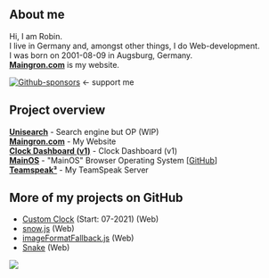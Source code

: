 ## About me
Hi, I am Robin.  
I live in Germany and, amongst other things, I do Web-development.  
I was born on 2001-08-09 in Augsburg, Germany.  
**[Maingron.com](https://maingron.com)** is my website.

[![Github-sponsors](https://img.shields.io/badge/sponsor-444444?style=flat&logo=GitHub-Sponsors)](https://github.com/sponsors/maingron) <- support me

## Project overview
**[Unisearch](https://unisearch.app)** - Search engine but OP (WIP)  
**[Maingron.com](https://maingron.com)** - My Website  
**[Clock Dashboard (v1)](https://clock.maingron.com)** - Clock Dashboard (v1)  
**[MainOS](https://maingron.com/mainos)** - "MainOS" Browser Operating System [[GitHub](//github.com/Maingron/MainOS)]  
**[Teamspeak³](https://maingron.com/ts3)** - My TeamSpeak Server   

## More of my projects on GitHub
- [Custom Clock](//github.com/Maingron/Custom-Clock) (Start: 07-2021) (Web)
- [snow.js](https://github.com/Maingron/snow.js) (Web)
- [imageFormatFallback.js](https://github.com/Maingron/imageFormatFallback.js) (Web)
- [Snake](https://github.com/Maingron/Snake) (Web)


![](http://github-profile-summary-cards.vercel.app/api/cards/stats?username=maingron&theme=github_dark)
